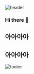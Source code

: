 ![header](https://capsule-render.vercel.app/api?type=wave&color=auto&height=200&section=header&text=Hi!%20Hello~&fontSize=60)
### Hi there 👋
## 아아아아
## 아아아아
![footer](https://capsule-render.vercel.app/api?section=footer)

<!--
**HjeongH/HjeongH** is a ✨ _special_ ✨ repository because its `README.md` (this file) appears on your GitHub profile.

Here are some ideas to get you started:

- 🔭 I’m currently working on ...
- 🌱 I’m currently learning ...
- 👯 I’m looking to collaborate on ...
- 🤔 I’m looking for help with ...
- 💬 Ask me about ...
- 📫 How to reach me: ...
- 😄 Pronouns: ...
- ⚡ Fun fact: ...
-->
